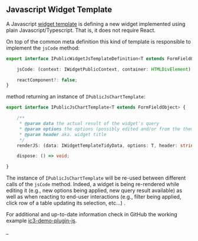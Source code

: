 ## Javascript Widget Template

A Javascript [widget template](./WidgetTemplate.md) is defining a new widget implemented using plain
Javascript/Typescript. That is, it does not require React.

On top of the common meta definition this kind of template is responsible to implement the `jsCode` method:

```typescript
export interface IPublicWidgetJsTemplateDefinition<T extends FormFieldObject> extends IPublicCommonWidgetTemplateDefinition {

    jsCode: (context: IWidgetPublicContext, container: HTMLDivElement) => IPublicJsChartTemplate<T>;

    reactComponent?: false;
}
```

method returning an instance of `IPublicJsChartTemplate`:

```typescript
export interface IPublicJsChartTemplate<T extends FormFieldObject> {

    /**
     * @param data the actual result of the widget's query
     * @param options the options (possibly edited and/or from the theme) of this widget
     * @param header aka. widget title
     */
    renderJS: (data: IWidgetTemplateTidyData, options: T, header: string) => void;

    dispose: () => void;

}
```

The instance of `IPublicJsChartTemplate` will be re-used between different calls of the `jsCode` method. Indeed, a
widget is being re-rendered while editing it (e.g., new options being applied, new query result available) as well as
when reacting to end-user interactions (e.g., filter being applied, click row of a table updating its selection, etc...)
.

For additional and up-to-date information check in GitHub the working example
[ic3-demo-plugin-js](https://github.com/ic3-software/ic3-demo-plugin-js).

_